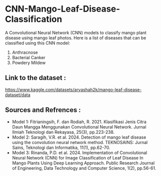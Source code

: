 # CNN-Mango-Leaf-Disease-Classification
A Convolutional Neural Network (CNN) models to classify mango plant disease using mango leaf photos.
Here is a list of diseases that can be classified using this CNN model:
1. Anthracnose
2. Bacterial Canker
3. Powdery Mildew

## Link to the dataset : 
https://www.kaggle.com/datasets/aryashah2k/mango-leaf-disease-dataset/data

## Sources and Refrences :
- Model 1:
  Fitrianingsih, F. dan Rodiah, R. 2021. Klasifikasi Jenis Citra Daun Mangga Menggunakan Convolutional Neural Network. Jurnal Ilmiah Teknologi dan Rekayasa, 25(3), pp.223-238.
- Model 2:
  Saragih, V.R. et al. 2024. Detection of mango leaf disease using the convolution neural network method. TEKNOSAINS: Jurnal Sains, Teknologi dan Informatika, 11(1), pp.62-70.
- Model 3:
  Rinanda, P.D. et al. 2024. Implementation of Convolutional Neural Network (CNN) for Image Classification of Leaf Disease In Mango Plants Using Deep Learning Approach. Public Research Journal of Engineering, Data Technology and Computer Science, 1(2), pp.56-61.
